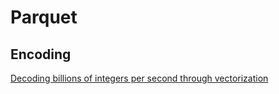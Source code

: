
# Parquet





## Encoding

[Decoding billions of integers per second through vectorization](http://arxiv.org/pdf/1209.2137v6.pdf)